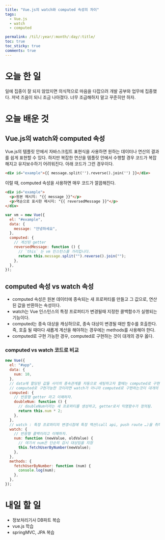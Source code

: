 ```yaml
---
title: "Vue.js의 watch와 computed 속성의 차이"
tags:
  - Vue.js
  - watch
  - computed

permalink: /til/:year/:month/:day/:title/
toc: true
toc_sticky: true
comments: true
---
```


# 오늘 한 일

일에 집중이 잘 되지 않았지면 의식적으로 마음을 다잡으려 개발 공부와 업무에 집중했다.
저녁 즈음이 되니 조금 나아졌다. 너무 조급해하지 말고 꾸준히만 하자.

# 오늘 배운 것

## Vue.js의 watch와 computed 속성

Vue.js의 템플릿 안에서 자바스크립트 표현식을 사용하면 원하는 데이터나 연산의 결과를 쉽게 표현할 수 있다.
하지만 복잡한 연산을 템플릿 안에서 수행할 경우 코드가 복잡해지고 유지보수하기 어려워진다.
아래 코드가 그런 경우이다.

```html
<div id="example">{{ message.split('').reverse().join('') }}</div>
```

이럴 때, computed 속성을 사용하면 매우 코드가 깔끔해진다.

```html
<div id="example">
  <p>원본 메시지: "{{ message }}"</p>
  <p>역순으로 표시한 메시지: "{{ reversedMessage }}"</p>
</div>
```

```javascript
var vm = new Vue({
  el: "#example",
  data: {
    message: "안녕하세요",
  },
  computed: {
    // 계산된 getter
    reversedMessage: function () {
      // `this` 는 vm 인스턴스를 가리킵니다.
      return this.message.split("").reverse().join("");
    },
  },
});
```

## computed 속성 vs watch 속성

- computed 속성은 원본 데이터에 종속되는 새 프로퍼티를 만들고 그 값으로, 연산된 값을 반환하는 속성이다.
- watch는 Vue 인스턴스의 특정 프로퍼티가 변경될때 지정한 콜백함수가 실행되는 기능이다.
- computed는 종속 대상을 캐싱하므로, 종속 대상이 변경될 때만 함수를 호출한다.
  즉, 호출 될 때마다 새롭게 계산을 해야하는 경우에는 methods를 사용해야 한다.
- computed로 구현 가능한 경우, computed로 구현하는 것이 대개의 경우 옳다.

### computed vs watch 코드로 비교

```javascript
new Vue({
  el: "#app",
  data: {
    num: 10,
  },
  // data에 할당된 값들 사이의 종속관계를 자동으로 세팅하고자 할때는 computed로 구현하는것이 좋다
  // computed로 구현가능한 것이라면 watch가 아니라 computed로 구현하는것이 대개의 경우 옳다.
  computed: {
    // 반응형 getter 라고 이해하자.
    doubleNum: function () {
      // doubleNum이라는 새 프로퍼티를 생성하고, getter로서 익명함수가 정의됨.
      return this.num * 2;
    },
  },
  // watch : 특정 프로퍼티의 변경시점에 특정 액션(call api, push route …)을 취하고자 할때 적합하다. 매번 실행되기 부담스러운 무거운 로직들을 담는다.
  watch: {
    // 반응형 콜백이라고 이해하자.
    num: function (newValue, oldValue) {
      // 여기서 num은 단순히 감시 대상임을 지정
      this.fetchUserByNumber(newValue);
    },
  },
  methods: {
    fetchUserByNumber: function (num) {
      console.log(num);
    },
  },
});
```

# 내일 할 일

- 정보처리기사 DB파트 복습
- vue.js 학습
- springMVC, JPA 복습
